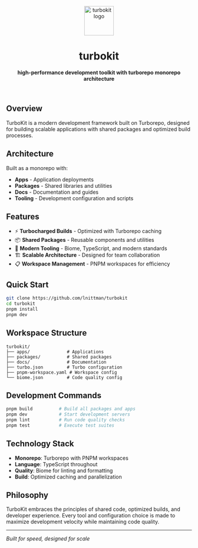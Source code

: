 <div align="center">
  <img src="https://v3.fal.media/files/tiger/E1HmgLuqI38QEtv5Myub-.png" alt="turbokit logo" width="80" height="80">
  
  # turbokit
  
  **high-performance development toolkit with turborepo monorepo architecture**
</div>

<br>

## Overview

TurboKit is a modern development framework built on Turborepo, designed for building scalable applications with shared packages and optimized build processes.

## Architecture

Built as a monorepo with:
- **Apps** - Application deployments
- **Packages** - Shared libraries and utilities  
- **Docs** - Documentation and guides
- **Tooling** - Development configuration and scripts

## Features

- ⚡ **Turbocharged Builds** - Optimized with Turborepo caching
- 📦 **Shared Packages** - Reusable components and utilities
- 🔧 **Modern Tooling** - Biome, TypeScript, and modern standards
- 🏗️ **Scalable Architecture** - Designed for team collaboration
- 📋 **Workspace Management** - PNPM workspaces for efficiency

## Quick Start

```bash
git clone https://github.com/lnittman/turbokit
cd turbokit
pnpm install
pnpm dev
```

## Workspace Structure

```
turbokit/
├── apps/              # Applications
├── packages/          # Shared packages
├── docs/              # Documentation
├── turbo.json         # Turbo configuration
├── pnpm-workspace.yaml # Workspace config
└── biome.json         # Code quality config
```

## Development Commands

```bash
pnpm build          # Build all packages and apps
pnpm dev            # Start development servers  
pnpm lint           # Run code quality checks
pnpm test           # Execute test suites
```

## Technology Stack

- **Monorepo**: Turborepo with PNPM workspaces
- **Language**: TypeScript throughout
- **Quality**: Biome for linting and formatting
- **Build**: Optimized caching and parallelization

## Philosophy

TurboKit embraces the principles of shared code, optimized builds, and developer experience. Every tool and configuration choice is made to maximize development velocity while maintaining code quality.

---

*Built for speed, designed for scale*